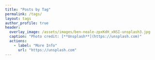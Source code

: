 ```yaml
---
title: "Posts by Tag"
permalink: /tags/
layout: tags
author_profile: true
header:
  overlay_image: /assets/images/ben-neale-zpxKdH_xNSI-unsplash3.jpg
  caption: "Photo credit: [**Unsplash**](https://unsplash.com)"
  actions:
    - label: "More Info"
      url: "https://unsplash.com"
---
```

